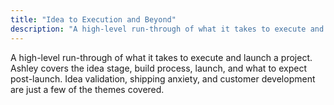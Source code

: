 ```yaml
---
title: "Idea to Execution and Beyond"
description: "A high-level run-through of what it takes to execute and launch a project."
---
```


A high-level run-through of what it takes to execute and launch a project. Ashley covers the idea stage, build process, launch, and what to expect post-launch. Idea validation, shipping anxiety, and customer development are just a few of the themes covered.
